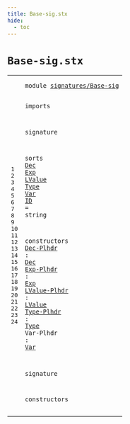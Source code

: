 ```yaml
---
title: Base-sig.stx
hide:
  - toc
---
```


# `Base-sig.stx`



[pdmosses/metaborg-tiger/org.metaborg.lang.tiger.statix/src-gen/statix/signatures/Base-sig.stx]: https://github.com/pdmosses/metaborg-tiger/blob/master/org.metaborg.lang.tiger.statix/src-gen/statix/signatures/Base-sig.stx "The source file on GitHub"

<div class="stx"><table class="highlighttable"><tbody><tr><td class="linenos"><div class="linenodiv"><pre><span></span>1
2
3
4
5
6
7
8
9
10
11
12
13
14
15
16
17
18
19
20
21
22
23
24
</pre></div></td>
<td class="code"><pre><code><span class="keyword">module</span> <a href="../Arrays-sig.stx/#signatures/Base-sig_40_59" id="signatures/Base-sig_7_26" title="Referenced at ../Arrays-sig.stx line 4; ../Bindings-sig.stx line 4; ../Control-Flow-sig.stx line 4; ../Functions-sig.stx line 4; ../Identifiers-sig.stx line 4; ../Numbers-sig.stx line 4; ../Records-sig.stx line 4; ../Strings-sig.stx line 4; ../Tiger-sig.stx line 4; ../Types-sig.stx line 4; ../Variables-sig.stx line 4"><span class="token sort_Id">signatures/Base-sig</span></a>

<span class="keyword">imports</span>

<span class="keyword">signature</span>

  <span class="keyword">sorts</span>
    <span class="cons_SortDecl"><a href="#Dec_148_151" id="Dec_60_63" title="Referenced at line 16; ../Bindings-sig.stx line 17, 18; ../Functions-sig.stx line 17, 18; ../Types-sig.stx line 15; ../Variables-sig.stx line 15, 16; ../../../../trans/static-semantics.stx line 177, 178"><span class="token sort_Id">Dec</span></a></span>
    <span class="cons_SortDecl"><a href="#Exp_168_171" id="Exp_68_71" title="Referenced at line 17; ../Arrays-sig.stx line 15, 15, 15, 17; ../Bindings-sig.stx line 17, 17; ../Control-Flow-sig.stx line 15, 15, 16, 16, 16, 16, 17, 17, 17, 18, 18, 18, 19, 19, 19, 19, 20, 21, 21; ../Functions-sig.stx line 17, 18, 20, 20; ../Numbers-sig.stx line 16, 17, 17, 18, 18, 18, 19, 19, 19, 20, 20, 20, 21, 21, 21, 22, 22, 22, 23, 23, 23, 24, 24, 24, 25, 25, 25, 26, 26, 26, 27, 27, 27, 28, 28, 28, 29, 29, 29; ../Records-sig.stx line 21, 22, 23; ../Strings-sig.stx line 17; ../Tiger-sig.stx line 28; ../Variables-sig.stx line 15, 16, 19; ../../../../trans/static-semantics.stx line 160, 164"><span class="token sort_Id">Exp</span></a></span>
    <span class="cons_SortDecl"><a href="#LValue_191_197" id="LValue_76_82" title="Referenced at line 18; ../Arrays-sig.stx line 17, 17; ../Control-Flow-sig.stx line 21; ../Records-sig.stx line 24, 24; ../Variables-sig.stx line 18, 19; ../../../../trans/static-semantics.stx line 165"><span class="token sort_Id">LValue</span></a></span>
    <span class="cons_SortDecl"><a href="#Type_215_219" id="Type_87_91" title="Referenced at line 19; ../Arrays-sig.stx line 16; ../Functions-sig.stx line 18, 19; ../Records-sig.stx line 19; ../Types-sig.stx line 15, 16; ../Variables-sig.stx line 15; ../../../../trans/static-semantics.stx line 222"><span class="token sort_Id">Type</span></a></span>
    <span class="cons_SortDecl"><a href="#Var_236_239" id="Var_96_99" title="Referenced at line 20; ../Control-Flow-sig.stx line 19; ../Variables-sig.stx line 17, 18"><span class="token sort_Id">Var</span></a></span>
    <span class="cons_SortAlias"><a href="../Arrays-sig.stx/#ID_135_137" id="ID_104_106" title="Referenced at ../Arrays-sig.stx line 15, 16; ../Functions-sig.stx line 17, 18, 19, 20; ../Records-sig.stx line 20, 20, 22, 23, 24; ../Types-sig.stx line 15, 16; ../Variables-sig.stx line 15, 16, 17; ../../../../trans/static-semantics.stx line 24, 25, 28, 29, 37, 40, 49, 50, 51, 73, 74, 92, 93, 95, 455, 470, 470"><span class="token sort_Id">ID</span></a> <span class="operator">=</span> <span class="cons_StringSort">string</span></span>

  <span class="keyword">constructors</span>
    <span class="cons_OpDecl"><a href="../../../../trans/static-semantics.stx/#Dec-Plhdr_12721_12730" id="Dec-Plhdr_136_145" title="Referenced at ../../../../trans/static-semantics.stx line 525"><span class="token sort_Id">Dec-Plhdr</span></a> <span class="operator">:</span> <span class="cons_SimpleSort"><a href="#Dec_60_63" id="Dec_148_151" title="Defined at line 8"><span class="token sort_Id">Dec</span></a></span></span>
    <span class="cons_OpDecl"><a href="../../../../trans/static-semantics.stx/#Exp-Plhdr_12903_12912" id="Exp-Plhdr_156_165" title="Referenced at ../../../../trans/static-semantics.stx line 535"><span class="token sort_Id">Exp-Plhdr</span></a> <span class="operator">:</span> <span class="cons_SimpleSort"><a href="#Exp_68_71" id="Exp_168_171" title="Defined at line 9"><span class="token sort_Id">Exp</span></a></span></span>
    <span class="cons_OpDecl"><a href="../../../../trans/static-semantics.stx/#LValue-Plhdr_12685_12697" id="LValue-Plhdr_176_188" title="Referenced at ../../../../trans/static-semantics.stx line 523"><span class="token sort_Id">LValue-Plhdr</span></a> <span class="operator">:</span> <span class="cons_SimpleSort"><a href="#LValue_76_82" id="LValue_191_197" title="Defined at line 10"><span class="token sort_Id">LValue</span></a></span></span>
    <span class="cons_OpDecl"><a href="../../../../trans/static-semantics.stx/#Type-Plhdr_12752_12762" id="Type-Plhdr_202_212" title="Referenced at ../../../../trans/static-semantics.stx line 527"><span class="token sort_Id">Type-Plhdr</span></a> <span class="operator">:</span> <span class="cons_SimpleSort"><a href="#Type_87_91" id="Type_215_219" title="Defined at line 11"><span class="token sort_Id">Type</span></a></span></span>
    <span class="cons_OpDecl"><span id="Var-Plhdr_224_233" title="Not referenced locally, nor via imports"><span class="token sort_Id">Var-Plhdr</span></span> <span class="operator">:</span> <span class="cons_SimpleSort"><a href="#Var_96_99" id="Var_236_239" title="Defined at line 12"><span class="token sort_Id">Var</span></a></span></span>

<span class="keyword">signature</span>

  <span class="keyword">constructors</span>
</code></pre></td></tr></tbody></table></div>